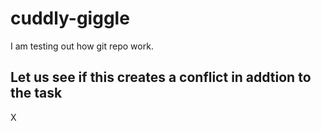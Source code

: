 # cuddly-giggle
I am testing out how git repo work.


## Let us see if this creates a conflict in addtion to the task
X
